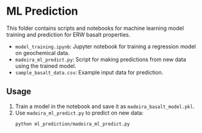 # ML Prediction

This folder contains scripts and notebooks for machine learning model training and prediction for ERW basalt properties.

- `model_training.ipynb`: Jupyter notebook for training a regression model on geochemical data.
- `madeira_ml_predict.py`: Script for making predictions from new data using the trained model.
- `sample_basalt_data.csv`: Example input data for prediction.

## Usage

1. Train a model in the notebook and save it as `madeira_basalt_model.pkl`.
2. Use `madeira_ml_predict.py` to predict on new data:
   ```bash
   python ml_prediction/madeira_ml_predict.py
   ``` 